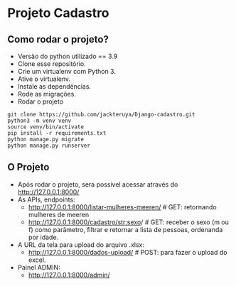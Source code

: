 # Projeto Cadastro


## Como rodar o projeto?
- Versão do python utilizado == 3.9
- Clone esse repositório.
- Crie um virtualenv com Python 3.
- Ative o virtualenv.
- Instale as dependências.
- Rode as migrações.
- Rodar o projeto

```
git clone https://github.com/jackteruya/Django-cadastro.git
python3 -m venv venv
source venv/bin/activate
pip install -r requirements.txt
python manage.py migrate
python manage.py runserver
```

## O Projeto
- Após rodar o projeto, sera possível acessar através do http://127.0.0.1:8000/
- As APIs, endpoints:
  - http://127.0.0.1:8000/listar-mulheres-meeren/    # GET: retornando mulheres de meeren
  - http://127.0.0.1:8000/cadastro/<str:sexo>/       # GET: receber o sexo (m ou f) como parâmetro, filtrar e retornar a lista de pessoas, ordenanda por idade.
- A URL da tela para upload do arquivo .xlsx:
  - http://127.0.0.1:8000/dados-upload/              # POST: para fazer o upload do excel.
- Painel ADMIN:
  - http://127.0.0.1:8000/admin/

